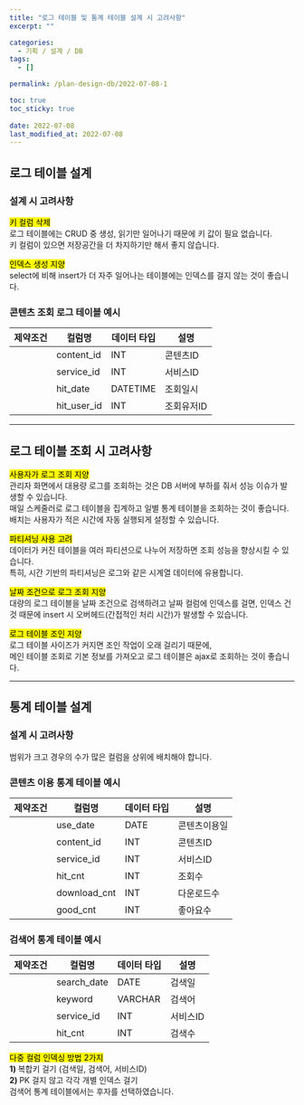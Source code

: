 ```yaml
---
title: "로그 테이블 및 통계 테이블 설계 시 고려사항"
excerpt: ""

categories:
  - 기획 / 설계 / DB
tags:
  - []

permalink: /plan-design-db/2022-07-08-1

toc: true
toc_sticky: true
 
date: 2022-07-08
last_modified_at: 2022-07-08
---
```


## 로그 테이블 설계

### 설계 시 고려사항

<mark>키 컬럼 삭제</mark>  
로그 테이블에는 CRUD 중 생성, 읽기만 일어나기 때문에 키 값이 필요 없습니다.  
키 컬럼이 있으면 저장공간을 더 차지하기만 해서 좋지 않습니다.

<mark>인덱스 생성 지양</mark>  
select에 비해 insert가 더 자주 일어나는 테이블에는 인덱스를 걸지 않는 것이 좋습니다.

### 콘텐츠 조회 로그 테이블 예시
<table>
  <thead>
    <tr>
      <th>제약조건</th>
      <th>컬럼명</th>
      <th>데이터 타입</th>
      <th>설명</th>
    </tr>
  </thead>
  <tbody>
    <tr>
      <td></td>
      <td>content_id</td>
      <td>INT</td>
      <td>콘텐츠ID</td>
    </tr>
    <tr>
      <td></td>
      <td>service_id</td>
      <td>INT</td>
      <td>서비스ID</td>
    </tr>
    <tr>
      <td></td>
      <td>hit_date</td>
      <td>DATETIME</td>
      <td>조회일시</td>
    </tr>
    <tr>
      <td></td>
      <td>hit_user_id</td>
      <td>INT</td>
      <td>조회유저ID</td>
    </tr>
  </tbody>
</table>

---

## 로그 테이블 조회 시 고려사항

<mark>사용자가 로그 조회 지양</mark>  
관리자 화면에서 대용량 로그를 조회하는 것은 DB 서버에 부하를 줘서 성능 이슈가 발생할 수 있습니다.  
매일 스케줄러로 로그 테이블을 집계하고 일별 통계 테이블을 조회하는 것이 좋습니다.  
배치는 사용자가 적은 시간에 자동 실행되게 설정할 수 있습니다.

<mark>파티셔닝 사용 고려</mark>  
데이터가 커진 테이블을 여러 파티션으로 나누어 저장하면 조회 성능을 향상시킬 수 있습니다.  
특히, 시간 기반의 파티셔닝은 로그와 같은 시계열 데이터에 유용합니다.

<mark>날짜 조건으로 로그 조회 지양</mark>  
대량의 로그 테이블을 날짜 조건으로 검색하려고 날짜 컬럼에 인덱스를 걸면,
인덱스 건 것 때문에 insert 시 오버헤드(간접적인 처리 시간)가 발생할 수 있습니다.

<mark>로그 테이블 조인 지양</mark>  
로그 테이블 사이즈가 커지면 조인 작업이 오래 걸리기 때문에,  
메인 테이블 조회로 기본 정보를 가져오고 로그 테이블은 ajax로 조회하는 것이 좋습니다.

---

## 통계 테이블 설계

### 설계 시 고려사항
범위가 크고 경우의 수가 많은 컬럼을 상위에 배치해야 합니다.

### 콘텐츠 이용 통계 테이블 예시
<table>
  <thead>
    <tr>
      <th>제약조건</th>
      <th>컬럼명</th>
      <th>데이터 타입</th>
      <th>설명</th>
    </tr>
  </thead>
  <tbody>
    <tr>
      <td></td>
      <td>use_date</td>
      <td>DATE</td>
      <td>콘텐츠이용일</td>
    </tr>
    <tr>
      <td></td>
      <td>content_id</td>
      <td>INT</td>
      <td>콘텐츠ID</td>
    </tr>
    <tr>
      <td></td>
      <td>service_id</td>
      <td>INT</td>
      <td>서비스ID</td>
    </tr>
    <tr>
      <td></td>
      <td>hit_cnt</td>
      <td>INT</td>
      <td>조회수</td>
    </tr>
    <tr>
      <td></td>
      <td>download_cnt</td>
      <td>INT</td>
      <td>다운로드수</td>
    </tr>
    <tr>
      <td></td>
      <td>good_cnt</td>
      <td>INT</td>
      <td>좋아요수</td>
    </tr>
  </tbody>
</table>

### 검색어 통계 테이블 예시
<table>
  <thead>
    <tr>
      <th>제약조건</th>
      <th>컬럼명</th>
      <th>데이터 타입</th>
      <th>설명</th>
    </tr>
  </thead>
  <tbody>
    <tr>
      <td></td>
      <td>search_date</td>
      <td>DATE</td>
      <td>검색일</td>
    </tr>
    <tr>
      <td></td>
      <td>keyword</td>
      <td>VARCHAR</td>
      <td>검색어</td>
    </tr>
    <tr>
      <td></td>
      <td>service_id</td>
      <td>INT</td>
      <td>서비스ID</td>
    </tr>
    <tr>
      <td></td>
      <td>hit_cnt</td>
      <td>INT</td>
      <td>검색수</td>
    </tr>
  </tbody>
</table>

<mark>다중 컬럼 인덱싱 방법 2가지</mark>  
<strong>1) </strong>복합키 걸기 (검색일, 검색어, 서비스ID)  
<strong>2) </strong>PK 걸지 않고 각각 개별 인덱스 걸기  
검색어 통계 테이블에서는 후자를 선택하였습니다.
